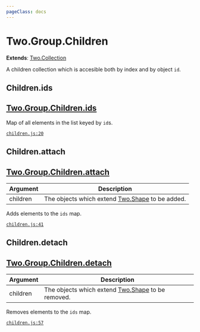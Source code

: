 ```yaml
---
pageClass: docs
---
```


# Two.Group.Children


<div class="extends">

__Extends__: [Two.Collection](/documentation/collection/)

</div>


A children collection which is accesible both by index and by object `id`.


<div class="meta">
  <custom-button text="Source" type="source" href="https://github.com/jonobr1/two.js/blob/dev/src/children.js" />
</div>







<div class="instance member ">

## Children.ids

<h2 class="longname" aria-hidden="true"><a href="#Children.ids"><span class="prefix">Two.Group.</span><span class="shortname">Children.ids</span></a></h2>










<div class="properties">

Map of all elements in the list keyed by `id`s.

</div>








<div class="meta">

  [`children.js:20`](https://github.com/jonobr1/two.js/blob/dev/src/children.js#L20)

</div>






</div>



<div class="instance function ">

## Children.attach

<h2 class="longname" aria-hidden="true"><a href="#Children.attach"><span class="prefix">Two.Group.</span><span class="shortname">Children.attach</span></a></h2>












<div class="params">

| Argument | Description |
| ---- | ----------- |
|  children  | The objects which extend [Two.Shape](/documentation/shape) to be added. |
</div>




<div class="description">

Adds elements to the `ids` map.

</div>



<div class="meta">

  [`children.js:41`](https://github.com/jonobr1/two.js/blob/dev/src/children.js#L41)

</div>






</div>



<div class="instance function ">

## Children.detach

<h2 class="longname" aria-hidden="true"><a href="#Children.detach"><span class="prefix">Two.Group.</span><span class="shortname">Children.detach</span></a></h2>












<div class="params">

| Argument | Description |
| ---- | ----------- |
|  children  | The objects which extend [Two.Shape](/documentation/shape) to be removed. |
</div>




<div class="description">

Removes elements to the `ids` map.

</div>



<div class="meta">

  [`children.js:57`](https://github.com/jonobr1/two.js/blob/dev/src/children.js#L57)

</div>






</div>


